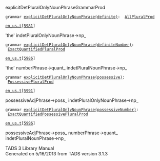 ---
---
<span class="title">explicitDetPluralOnlyNounPhrase</span><span class="type">GrammarProd</span>

`grammar `<span class="classExtLink">[`explicitDetPluralOnlyNounPhrase(definite)`](../object/explicitDetPluralOnlyNounPhrase(definite).html)</span>` :   `[`AllPluralProd`](../object/AllPluralProd.html)

[`en_us.t`](../file/en_us.t.html)`[`[`5981`](../source/en_us.t.html#5981)`]`

<div class="gramrule">

'the' indetPluralOnlyNounPhrase-\>np\_  

</div>

`grammar `<span class="classExtLink">[`explicitDetPluralOnlyNounPhrase(definiteNumber)`](../object/explicitDetPluralOnlyNounPhrase(definiteNumber).html)</span>` :   `[`ExactQuantifiedPluralProd`](../object/ExactQuantifiedPluralProd.html)

[`en_us.t`](../file/en_us.t.html)`[`[`5986`](../source/en_us.t.html#5986)`]`

<div class="gramrule">

'the' numberPhrase-\>quant\_ indetPluralNounPhrase-\>np\_  

</div>

`grammar `<span class="classExtLink">[`explicitDetPluralOnlyNounPhrase(possessive)`](../object/explicitDetPluralOnlyNounPhrase(possessive).html)</span>` :   `[`PossessivePluralProd`](../object/PossessivePluralProd.html)

[`en_us.t`](../file/en_us.t.html)`[`[`5991`](../source/en_us.t.html#5991)`]`

<div class="gramrule">

possessiveAdjPhrase-\>poss\_ indetPluralOnlyNounPhrase-\>np\_  

</div>

`grammar `<span class="classExtLink">[`explicitDetPluralOnlyNounPhrase(possessiveNumber)`](../object/explicitDetPluralOnlyNounPhrase(possessiveNumber).html)</span>` :   `[`ExactQuantifiedPossessivePluralProd`](../object/ExactQuantifiedPossessivePluralProd.html)

[`en_us.t`](../file/en_us.t.html)`[`[`5996`](../source/en_us.t.html#5996)`]`

<div class="gramrule">

possessiveAdjPhrase-\>poss\_ numberPhrase-\>quant\_  
indetPluralNounPhrase-\>np\_  

</div>

<div class="ftr">

TADS 3 Library Manual  
Generated on 5/16/2013 from TADS version 3.1.3

</div>

